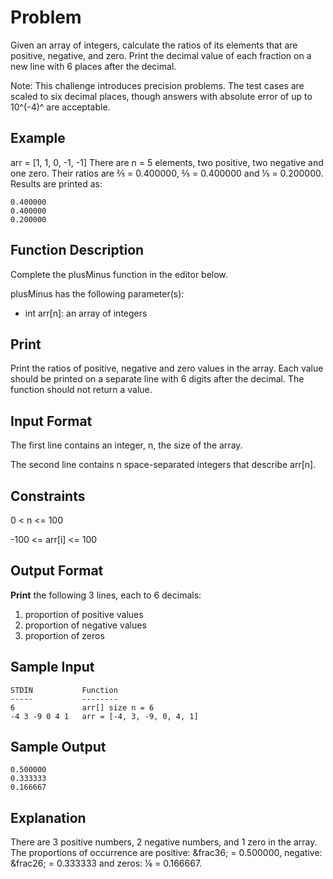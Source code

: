 # Problem
Given an array of integers, calculate the ratios of its elements that are positive, negative, and zero. Print the decimal value of each fraction on a new line with 6 places after the decimal.

Note: This challenge introduces precision problems. The test cases are scaled to six decimal places, though answers with absolute error of up to 10^(-4)^ are acceptable.

## Example
arr = [1, 1, 0, -1, -1]
There are n = 5 elements, two positive, two negative and one zero. Their ratios are &frac25; = 0.400000, &frac25; = 0.400000 and &frac15; = 0.200000. Results are printed as:
```
0.400000
0.400000
0.200000
```
## Function Description
Complete the plusMinus function in the editor below.

plusMinus has the following parameter(s):

  - int arr[n]: an array of integers

## Print
Print the ratios of positive, negative and zero values in the array. Each value should be printed on a separate line with 6 digits after the decimal. The function should not return a value.

## Input Format
The first line contains an integer, n, the size of the array.

The second line contains n space-separated integers that describe arr[n].

## Constraints
0 < n <= 100

-100 <= arr[i] <= 100

## Output Format

**Print** the following 3 lines, each to 6 decimals:
1. proportion of positive values
2. proportion of negative values
3. proportion of zeros

## Sample Input
```
STDIN           Function
-----           --------
6               arr[] size n = 6
-4 3 -9 0 4 1   arr = [-4, 3, -9, 0, 4, 1]
```

## Sample Output
```
0.500000
0.333333
0.166667
```
## Explanation

There are 3 positive numbers, 2 negative numbers, and 1 zero in the array.
The proportions of occurrence are positive: &frac36; = 0.500000, negative: &frac26; = 0.333333 and zeros: &frac16; = 0.166667.